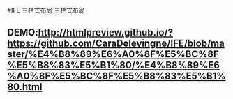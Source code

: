 #IFE 三栏式布局
三栏式布局

## DEMO:http://htmlpreview.github.io/?https://github.com/CaraDelevingne/IFE/blob/master/%E4%B8%89%E6%A0%8F%E5%BC%8F%E5%B8%83%E5%B1%80/%E4%B8%89%E6%A0%8F%E5%BC%8F%E5%B8%83%E5%B1%80.html